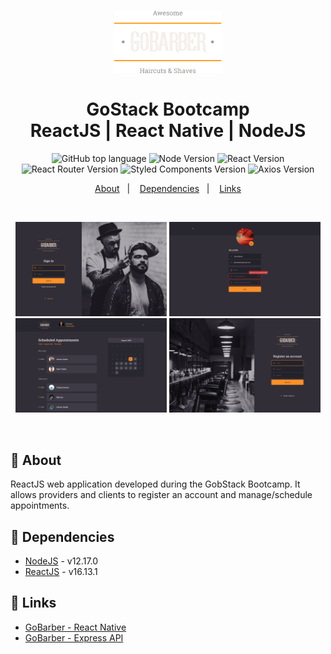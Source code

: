 <h1 align="center">
    <img alt="GoBarber" src="src/assets/logo.svg" height="100px" />
    <br><br>GoStack Bootcamp<br/>
    ReactJS | React Native | NodeJS
</h1>
<p align="center">
  <img alt="GitHub top language" src="https://img.shields.io/github/languages/top/marina-ferreira/gobarber?style=for-the-badge&color=yellow&logo=javascript">

  <img alt="Node Version" src="https://img.shields.io/badge/node-~12.17.0-87c001?style=for-the-badge&logo=node.js">

  <img alt="React Version" src="https://img.shields.io/badge/dynamic/json?color=01daff&url=https://raw.githubusercontent.com/marina-ferreira/gobarber/master/package.json&query=$.dependencies.react&label=react&logo=react&style=for-the-badge">

  <br />

  <img alt="React Router Version" src="https://img.shields.io/badge/dynamic/json?color=ca4245&url=https://raw.githubusercontent.com/marina-ferreira/gobarber/master/package.json&query=$.dependencies['react-router-dom']&label=react-router&logo=react-router&style=for-the-badge">

  <img alt="Styled Components Version" src="https://img.shields.io/badge/dynamic/json?color=de7aca&url=https://raw.githubusercontent.com/marina-ferreira/gobarber/master/package.json&query=$.dependencies['styled-components']&label=styled-components&logo=styled-components&style=for-the-badge">

  <img alt="Axios Version" src="https://img.shields.io/badge/dynamic/json?color=blueviolet&url=https://raw.githubusercontent.com/marina-ferreira/gobarber/master/package.json&query=$.dependencies.axios&label=axios&logo=axios&style=for-the-badge">

</p>

<p align="center">
  <a href="#bookmark-about">About</a>&nbsp;&nbsp;&nbsp;|&nbsp;&nbsp;&nbsp;
  <a href="#rocket-dependencies">Dependencies</a>&nbsp;&nbsp;&nbsp;|&nbsp;&nbsp;&nbsp;
  <a href="#link-links">Links</a>
</p>
<br />

<p align="center">
  <img alt="GoBaber Sign In" width="48%" src="./.github/sign-in.jpg" />
  <img alt="GoBaber Profile" width="48%" src="./.github/profile.jpg" />
  <img alt="GoBaber Dashboard" width="48%" src="./.github/dashboard.jpg" />
  <img alt="GoBaber Sign Up" width="48%" src="./.github/sign-up.jpg" />
</p>
<br />

## :bookmark: About

ReactJS web application developed during the GobStack Bootcamp. It allows providers and clients to register an account and manage/schedule appointments.

## :floppy_disk: Dependencies

-  [NodeJS](https://nodejs.org/en/) - v12.17.0
-  [ReactJS](https://reactjs.org/) - v16.13.1

## :link: Links

- [GoBarber - React Native](https://github.com/marina-ferreira/gobarber-mobile)
- [GoBarber - Express API](https://github.com/marina-ferreira/gobarber-api)
